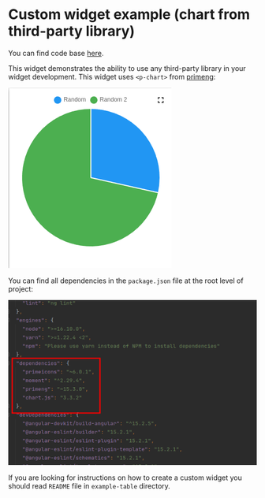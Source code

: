 Custom widget example (chart from third-party library)
=====================
You can find code base [here](../../src/examples/example-of-using-third-party-library).

This widget demonstrates the ability to use any third-party library in your widget development.
This widget uses ```<p-chart>``` from [primeng](https://primeng.org):

![general-view.png](../images/example-of-using-third-party-library-images/general-view.png)

You can find all dependencies in the ```package.json``` file at the root level of project:

![dependencies-example.png](../images/example-of-using-third-party-library-images/dependencies-example.png)

If you are looking for instructions on how to create a custom widget you should read  ```README``` file in ```example-table``` directory.

